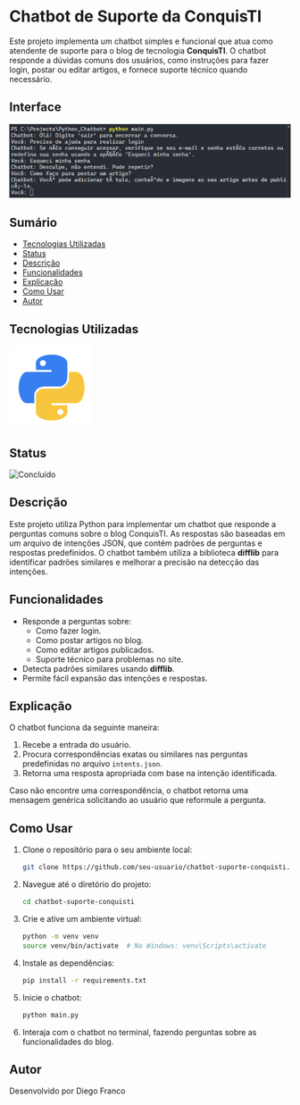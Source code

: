 # Chatbot de Suporte da ConquisTI

Este projeto implementa um chatbot simples e funcional que atua como atendente de suporte para o blog de tecnologia **ConquisTI**. O chatbot responde a dúvidas comuns dos usuários, como instruções para fazer login, postar ou editar artigos, e fornece suporte técnico quando necessário.

## Interface

<div align="center">
  <img src="images/logo.png" alt="Imagem do Projeto" width="900">
</div>

## Sumário

- [Tecnologias Utilizadas](#tecnologias-utilizadas)
- [Status](#status)
- [Descrição](#descrição)
- [Funcionalidades](#funcionalidades)
- [Explicação](#explicação)
- [Como Usar](#como-usar)
- [Autor](#autor)

## Tecnologias Utilizadas

<div style="display: flex; flex-direction: row;">
  <div style="margin-right: 20px; display: flex; justify-content: flex-start;">
    <img src="images/python.png" alt="Logo Python" width="150"/>
  </div>
</div>

## Status

![Concluído](http://img.shields.io/static/v1?label=STATUS&message=CONCLUIDO&color=GREEN&style=for-the-badge)

## Descrição

Este projeto utiliza Python para implementar um chatbot que responde a perguntas comuns sobre o blog ConquisTI. As respostas são baseadas em um arquivo de intenções JSON, que contém padrões de perguntas e respostas predefinidos. O chatbot também utiliza a biblioteca **difflib** para identificar padrões similares e melhorar a precisão na detecção das intenções.

## Funcionalidades

- Responde a perguntas sobre:
  - Como fazer login.
  - Como postar artigos no blog.
  - Como editar artigos publicados.
  - Suporte técnico para problemas no site.
- Detecta padrões similares usando **difflib**.
- Permite fácil expansão das intenções e respostas.

## Explicação

O chatbot funciona da seguinte maneira:
1. Recebe a entrada do usuário.
2. Procura correspondências exatas ou similares nas perguntas predefinidas no arquivo `intents.json`.
3. Retorna uma resposta apropriada com base na intenção identificada.

Caso não encontre uma correspondência, o chatbot retorna uma mensagem genérica solicitando ao usuário que reformule a pergunta.

## Como Usar

1. Clone o repositório para o seu ambiente local:
   ```bash
   git clone https://github.com/seu-usuario/chatbot-suporte-conquisti.git
   ```

2. Navegue até o diretório do projeto:
   ```bash
   cd chatbot-suporte-conquisti
   ```

3. Crie e ative um ambiente virtual:
   ```bash
   python -m venv venv
   source venv/bin/activate  # No Windows: venv\Scripts\activate
   ```

4. Instale as dependências:
   ```bash
   pip install -r requirements.txt
   ```

5. Inicie o chatbot:
   ```bash
   python main.py
   ```

6. Interaja com o chatbot no terminal, fazendo perguntas sobre as funcionalidades do blog.

## Autor

Desenvolvido por Diego Franco


